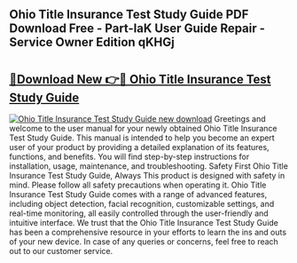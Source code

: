 ## Ohio Title Insurance Test Study Guide PDF Download Free - Part-laK User Guide Repair - Service Owner Edition qKHGj

# <h2><a href="http://bc70024.oget.top/?id=Ohio+Title+Insurance+Test+Study+Guide">🔗Download New 👉🔴 Ohio Title Insurance Test Study Guide</a></h2>

[![Ohio Title Insurance Test Study Guide new download](https://i.imgur.com/5g1atiW.png)](http://bc70024.oget.top/?id=Ohio+Title+Insurance+Test+Study+Guide)
Greetings and welcome to the user manual for your newly obtained Ohio Title Insurance Test Study Guide. This manual is intended to help you become an expert user of your product by providing a detailed explanation of its features, functions, and benefits. You will find step-by-step instructions for installation, usage, maintenance, and troubleshooting. Safety First Ohio Title Insurance Test Study Guide, Always This product is designed with safety in mind. Please follow all safety precautions when operating it. Ohio Title Insurance Test Study Guide comes with a range of advanced features, including object detection, facial recognition, customizable settings, and real-time monitoring, all easily controlled through the user-friendly and intuitive interface. We trust that the Ohio Title Insurance Test Study Guide has been a comprehensive resource in your efforts to learn the ins and outs of your new device. In case of any queries or concerns, feel free to reach out to our customer service.
